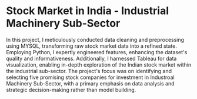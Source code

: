 # Stock Market in India - Industrial Machinery Sub-Sector
In this project, I meticulously conducted data cleaning and preprocessing using MYSQL, transforming raw stock market data into a refined state. Employing Python, I expertly engineered features, enhancing the dataset's quality and informativeness. Additionally, I harnessed Tableau for data visualization, enabling in-depth exploration of the Indian stock market within the industrial sub-sector. The project's focus was on identifying and selecting five promising stock companies for investment in Industroal Machinery Sub-Sector, with a primary emphasis on data analysis and strategic decision-making rather than model building.





